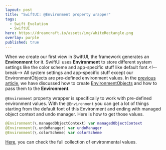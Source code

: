 ```yaml
---
layout: post
title: "SwiftUI: @Environment property wrapper"
tags:
  - Swift Evolution
  - SwiftUI
hero: https://dreamcraft.io/assets/img/whiteRectangle.png
overlay: purple
published: true
---
```

When we create our first view in SwiftUI, the framework generates an **Environment** for it. SwiftUI uses **Environment** to store different system settings like the color scheme and app-specific stuff like default font.<!–-break-–>
All system settings and app-specific stuff except our EnvironmentObjects are pre-defined environment values. In the [previous article](https://dreamcraft.io/posts/swiftui-environmentobj-wrapper), we have discussed how to create [EnvironmentObjects](https://dreamcraft.io/posts/swiftui-environmentobj-wrapper) and how to pass them to the **Environment**.

 `@Environment` property wrapper is specifically to work with pre-defined environment values. With the `@Environment` you can get a lot of things starting from the default font of this Environment and ending with managed object context and undo manager. Here is how to get those values.

```swift
@Environment(\.managedObjectContext) var managedObjectContext
@Environment(\.undoManager) var undoManager
@Environment(\.colorScheme) var colorScheme
```
[Here](https://developer.apple.com/documentation/swiftui/environmentvalues), you can check the full collection of environmental values.

